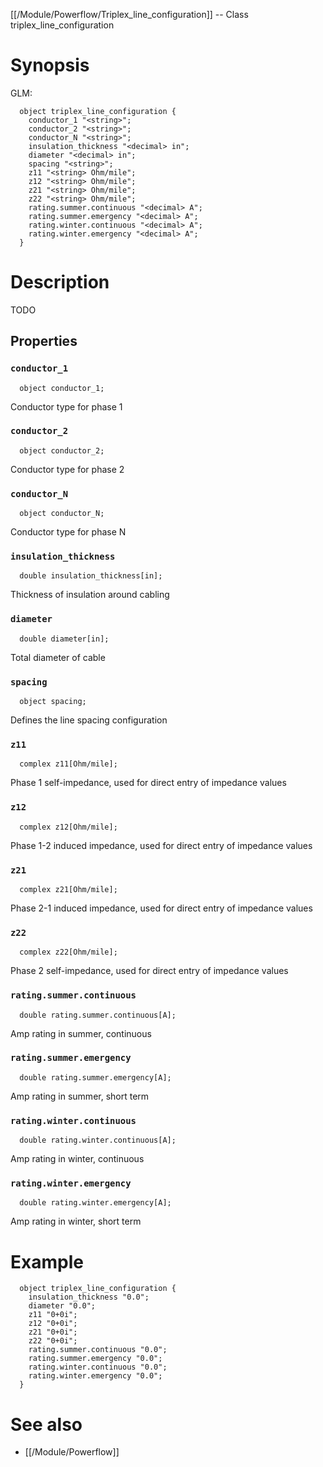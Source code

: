 [[/Module/Powerflow/Triplex_line_configuration]] -- Class triplex_line_configuration

# Synopsis

GLM:

~~~
  object triplex_line_configuration {
    conductor_1 "<string>";
    conductor_2 "<string>";
    conductor_N "<string>";
    insulation_thickness "<decimal> in";
    diameter "<decimal> in";
    spacing "<string>";
    z11 "<string> Ohm/mile";
    z12 "<string> Ohm/mile";
    z21 "<string> Ohm/mile";
    z22 "<string> Ohm/mile";
    rating.summer.continuous "<decimal> A";
    rating.summer.emergency "<decimal> A";
    rating.winter.continuous "<decimal> A";
    rating.winter.emergency "<decimal> A";
  }
~~~

# Description

TODO

## Properties

### `conductor_1`
~~~
  object conductor_1;
~~~

Conductor type for phase 1

### `conductor_2`
~~~
  object conductor_2;
~~~

Conductor type for phase 2

### `conductor_N`
~~~
  object conductor_N;
~~~

Conductor type for phase N

### `insulation_thickness`
~~~
  double insulation_thickness[in];
~~~

Thickness of insulation around cabling

### `diameter`
~~~
  double diameter[in];
~~~

Total diameter of cable

### `spacing`
~~~
  object spacing;
~~~

Defines the line spacing configuration

### `z11`
~~~
  complex z11[Ohm/mile];
~~~

Phase 1 self-impedance, used for direct entry of impedance values

### `z12`
~~~
  complex z12[Ohm/mile];
~~~

Phase 1-2 induced impedance, used for direct entry of impedance values

### `z21`
~~~
  complex z21[Ohm/mile];
~~~

Phase 2-1 induced impedance, used for direct entry of impedance values

### `z22`
~~~
  complex z22[Ohm/mile];
~~~

Phase 2 self-impedance, used for direct entry of impedance values

### `rating.summer.continuous`
~~~
  double rating.summer.continuous[A];
~~~

Amp rating in summer, continuous

### `rating.summer.emergency`
~~~
  double rating.summer.emergency[A];
~~~

Amp rating in summer, short term

### `rating.winter.continuous`
~~~
  double rating.winter.continuous[A];
~~~

Amp rating in winter, continuous

### `rating.winter.emergency`
~~~
  double rating.winter.emergency[A];
~~~

Amp rating in winter, short term

# Example

~~~
  object triplex_line_configuration {
    insulation_thickness "0.0";
    diameter "0.0";
    z11 "0+0i";
    z12 "0+0i";
    z21 "0+0i";
    z22 "0+0i";
    rating.summer.continuous "0.0";
    rating.summer.emergency "0.0";
    rating.winter.continuous "0.0";
    rating.winter.emergency "0.0";
  }
~~~

# See also
* [[/Module/Powerflow]]

